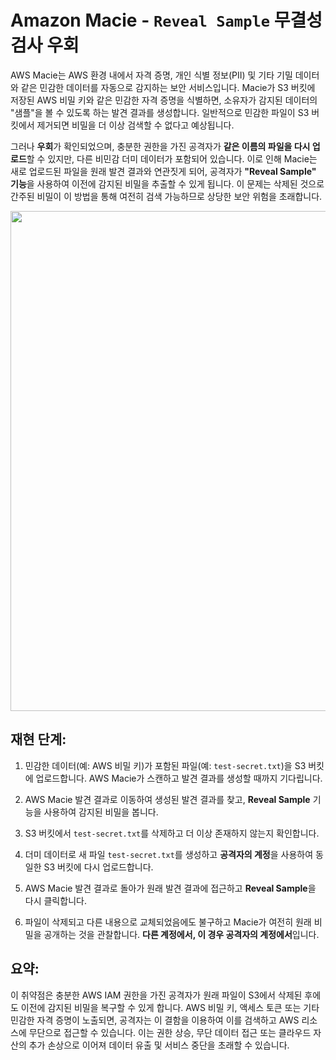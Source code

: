 # Amazon Macie - `Reveal Sample` 무결성 검사 우회

AWS Macie는 AWS 환경 내에서 자격 증명, 개인 식별 정보(PII) 및 기타 기밀 데이터와 같은 민감한 데이터를 자동으로 감지하는 보안 서비스입니다. Macie가 S3 버킷에 저장된 AWS 비밀 키와 같은 민감한 자격 증명을 식별하면, 소유자가 감지된 데이터의 "샘플"을 볼 수 있도록 하는 발견 결과를 생성합니다. 일반적으로 민감한 파일이 S3 버킷에서 제거되면 비밀을 더 이상 검색할 수 없다고 예상됩니다.

그러나 **우회**가 확인되었으며, 충분한 권한을 가진 공격자가 **같은 이름의 파일을 다시 업로드**할 수 있지만, 다른 비민감 더미 데이터가 포함되어 있습니다. 이로 인해 Macie는 새로 업로드된 파일을 원래 발견 결과와 연관짓게 되어, 공격자가 **"Reveal Sample" 기능**을 사용하여 이전에 감지된 비밀을 추출할 수 있게 됩니다. 이 문제는 삭제된 것으로 간주된 비밀이 이 방법을 통해 여전히 검색 가능하므로 상당한 보안 위험을 초래합니다.

<img src="https://github.com/user-attachments/assets/c44228ae-12cd-41bd-9a04-57f503a63281" height="800" width="auto"/>

## 재현 단계:

1. 민감한 데이터(예: AWS 비밀 키)가 포함된 파일(예: `test-secret.txt`)을 S3 버킷에 업로드합니다. AWS Macie가 스캔하고 발견 결과를 생성할 때까지 기다립니다.

2. AWS Macie 발견 결과로 이동하여 생성된 발견 결과를 찾고, **Reveal Sample** 기능을 사용하여 감지된 비밀을 봅니다.

3. S3 버킷에서 `test-secret.txt`를 삭제하고 더 이상 존재하지 않는지 확인합니다.

4. 더미 데이터로 새 파일 `test-secret.txt`를 생성하고 **공격자의 계정**을 사용하여 동일한 S3 버킷에 다시 업로드합니다.

5. AWS Macie 발견 결과로 돌아가 원래 발견 결과에 접근하고 **Reveal Sample**을 다시 클릭합니다.

6. 파일이 삭제되고 다른 내용으로 교체되었음에도 불구하고 Macie가 여전히 원래 비밀을 공개하는 것을 관찰합니다. **다른 계정에서, 이 경우 공격자의 계정에서**입니다.

## 요약:

이 취약점은 충분한 AWS IAM 권한을 가진 공격자가 원래 파일이 S3에서 삭제된 후에도 이전에 감지된 비밀을 복구할 수 있게 합니다. AWS 비밀 키, 액세스 토큰 또는 기타 민감한 자격 증명이 노출되면, 공격자는 이 결함을 이용하여 이를 검색하고 AWS 리소스에 무단으로 접근할 수 있습니다. 이는 권한 상승, 무단 데이터 접근 또는 클라우드 자산의 추가 손상으로 이어져 데이터 유출 및 서비스 중단을 초래할 수 있습니다.
